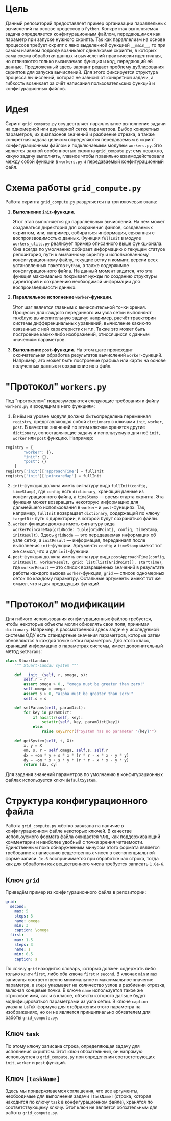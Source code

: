 # Цель

Данный репозиторий предоставляет пример организации параллельных вычислений на основе процессов в `Python`. Конкретная выполняемая задача определяется конфигурационным файлом, передающимся как параметр при запуске нужного скрипта. Так как параллелизм на основе процессов требует скрипт с явно выделенной функцией `__main__`, то при самом наивном подходе возникают одинаковые скрипты, в которых сама схема обработки данных и вычислений практически идентичная, но отличаются только вызываемая функция и код, передающий ей данные. Предложенный здесь вариант решает проблему дублирования скриптов для запуска вычислений. Для этого фиксируется структура процесса вычислений, которая не зависит от конкретной задачи, а гибкость возникает за счёт написания пользовательских функций и конфигурационных файлов. 

# Идея 

Скрипт `grid_compute.py` осуществляет параллельное выполнение задачи на одномерной или двумерной сетке параметров. Выбор конкретных параметров, их диапазонов значений и разбиение отрезка, а также конкретная задача целиком определяются передаваемым в скрипт конфигурационным файлом и подключаемым модулем `workers.py`. Это является важной особенностью скрипта `grid_compute.py`: ему неважно, какую задачу выполнять, главное чтобы правильно взаимодействовали между собой функции в `workers.py` и передаваемый конфигурационный файл. 

# Схема работы `grid_compute.py` 

Работа скрипта `grid_compute.py` разделяется на три ключевых этапа:
1. **Выполнение `init`-функции.**
   
   Этот этап выполняется до параллельных вычислений. На нём может создаваться директория для сохранения файлов, создаваемых скриптом, или, например, собираться информация, связанная с воспроизводимостью данных. Функция `fullInit` в модуле `workers_utils.py` реализует пример описанного выше функционала. Она всегда по умолчанию собирает информацию о текущем статусе репозитория, пути к вызванному скрипту и использованному конфигурационному файлу, текущие ветку и коммит, версии всех установленных пакетов `Python`, а также содержимое конфигурационного файла. На данный момент видится, что эта функция максимально покрывает нужды по созданию структуры директорий и сохранению необходимой информации для воспроизведимости данных. 
2. **Параллельное исполнение `worker`-функции.**
   
    Этот шаг является главным с вычислительной точки зрения. Процессы для каждого переданного им узла сетки выполняют тяжёлую вычислительную задачу: например, расчёт траектории системы дифференциальных уравнений, вычисление каких-то связанных с ней характеристик и т.п. Также это может быть построение каких-либо изображений, относящихся к данным значениям параметров. 
3. **Выполнение `post`-функции.**
   На этом шаге происходит окончательная обработка результатов вычислений `worker`-функций. Например, это может быть построение графика или карты на основе полученных данных и сохранение их в файл.

# "Протокол" `workers.py`
Под "протоколом" подразумеваются следующие требования к файлу `workers.py` и входящим в него функциям:
1. В нём  на уровне модуля должна бытьопределена переменная `registry`, представляющая собой `dictionary` с ключами `init`, `worker`, `post`. В качестве значений по этим ключам хранятся другие `dictionary`, сопоставляющие задачу и используемую для неё `init`, `worker` или `post` функцию. Например:

```Python
registry = {
        "worker": {},
        "init": {},
        "post": {}
    }
registry['init']['approachTime'] = fullInit
registry['init']['poincareMap'] = fullInit
```

2. `init`-функция должна иметь сигнатуру вида `fullInit(config, timeStamp)`, где `config` есть `dictionary`, хранящий данные из конфигурационного файла, а `timeStamp` — время старта скрипта. Эта функция может возвращать некоторую информацию для дальнейшего использования в `worker`- и `post`-функциях. Так, например, `fullInit` возвращает `dictionary`, содержащий по ключу `targetDir` путь к директории, в которой будут сохраняться файлы. 
3. `worker`-функция должна иметь сигнатуру вида
`workerPoincareMap(gridNode: tuple[GridPoint], config, timeStamp, initResult)`.
Здесь `gridNode` — это передаваемая информация об узле сетки, а `initResult` — информация, переданнаяп после выполнения `init`-функции. Аргументы `config` и `timeStamp` имеют тот же смысл, что и для `init`-функции.
4. `post`-функция должна иметь сигнатуру вида `postApproachTime(config, initResult, workerResult, grid: list[list[GridPoint]], startTime)`, где `workerResult` — это список возвращённых значений в результате работы каждого вызова `worker`-функции, `grid` — список одномерных сеток по каждому параметру. Остальные аргументы имеют тот же смысл, что и для предыдущих функций.

# "Протокол" модификации 

Для гибкого использования конфигурационных файлов требуется, чтобы некоторые объекты могли обновлять свои поля, принимая `dictionary`. Например, в рассмотренной здесь задаче у исследуемой системы ОДУ есть стандартные значения параметров, которые затем обновляются в каждой точке сетки параметров. Для этого класс, хранящий информацию о параметрах системы, имеет дополнительный метод `setParams`:

```Python
class StuartLandau:
    """ Stuart-Landau system """

    def __init__(self, r, omega, s):
        self.r = r
        assert omega > 0., "omega must be greater than zero!"
        self.omega = omega
        assert s > 0, "alpha must be greater than zero!"
        self.s = s

    def setParams(self, paramDict):
        for key in paramDict:
            if hasattr(self, key):
                setattr(self, key, paramDict[key])
            else:
                raise KeyError(f"System has no parameter '{key}'")

    def getSystem(self, t, X):
        x, y = X
        om, s, r = self.omega, self.s, self.r
        dx = +om * y + s * x * (r * r - x * x - y * y)
        dy = -om * x + s * y * (r * r - x * x - y * y)
        return [dx, dy]
```

Для задания значений параметров по умолчанию в конфигурационных файлах используется ключ `defaultSystem`.

# Структура конфигурационного файла

Работа `grid_compute.py` жёстко завязана на наличие в конфигурационном файле некоторых ключей. В качестве используемого формата файла ожидается `YAML`, как поддерживающий комментарии и наиболее удобный с точки зрения читаемости. Единственным пока обнаруженным минусом этого формата является требование к написанию вещественных чисел в экспоненциальной форме записи: `1e-6` воспринимается при обработке как строка, тогда как для обработки как вещественного числа требуется записать `1.0e-6`.

## Ключ `grid`
Приведём пример из конфигурационного файла в репозитории:
```YAML
grid:
  second:
    max: 5
    steps: 3
    name: omega
    min: 3
    caption: \omega
  first:
    max: 1.5
    steps: 3
    name: s
    min: 0.5
    caption: s
```

По ключу `grid` находится словарь, который должен содержать либо только ключ `first`, либо оба ключа `first` и `second`. В ключах `min` и `max` записаны соответственно минимальное и максимальное значение параметра, а `steps` указывает на количество узлов в разбиении отрезка, включая концевые точки. В ключе `name` используется такое же строковое имя, как и в классе, объекты которого дальше будут модифицироваться параметрами из узла сетки. В ключе `caption` указана `LaTeX`-формула для отображения этого параметра на изображениях, но он не является принципиально обязателем для работы `grid_compute.py`.

## Ключ `task`

По этому ключу записана строка, определяющая задачу для исполнения скриптом. Этот ключ обязательный, он напрямую используется в `grid_compute.py` при определении соответствующих `init`, `worker` и `post` функций. 

## Ключ `[taskName]`

Здесь мы придерживаемся соглашения, что все аргументы, необходимые для выполнения задачи `[taskName]` (строка, которая находится по ключу `task` в конфигурационном файле), хранятся по соответствующему ключу. Этот ключ не является обязательным для работы `grid_compute.py`.
